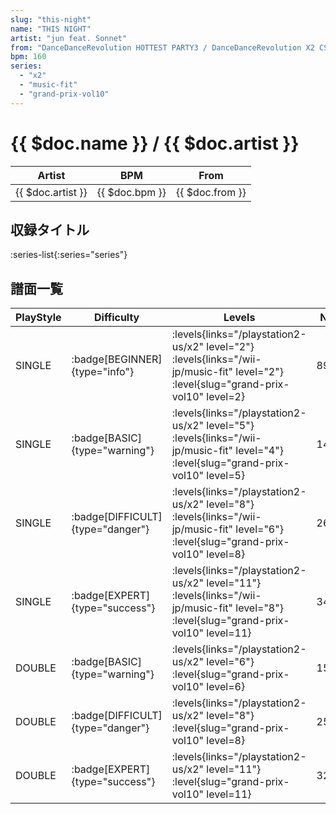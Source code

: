 ```yaml
---
slug: "this-night"
name: "THIS NIGHT"
artist: "jun feat. Sonnet"
from: "DanceDanceRevolution HOTTEST PARTY3 / DanceDanceRevolution X2 CS"
bpm: 160
series:
  - "x2"
  - "music-fit"
  - "grand-prix-vol10"
---
```


# {{ $doc.name }} / {{ $doc.artist }}

|Artist|BPM|From|
|------|---|----|
|{{ $doc.artist }}|{{ $doc.bpm }}|{{ $doc.from }}|

## 収録タイトル

:series-list{:series="series"}

## 譜面一覧

|PlayStyle|Difficulty|Levels|Notes|Movie|
|---------|----------|------|-----|-----|
|SINGLE| :badge[BEGINNER]{type="info"}|<div class="field is-grouped is-grouped-multiline"> :levels{links="/playstation2-us/x2" level="2"} :levels{links="/wii-jp/music-fit" level="2"} :level{slug="grand-prix-vol10" level=2}</div>|89/0||
|SINGLE| :badge[BASIC]{type="warning"}|<div class="field is-grouped is-grouped-multiline"> :levels{links="/playstation2-us/x2" level="5"} :levels{links="/wii-jp/music-fit" level="4"} :level{slug="grand-prix-vol10" level=5}</div>|147/22||
|SINGLE| :badge[DIFFICULT]{type="danger"}|<div class="field is-grouped is-grouped-multiline"> :levels{links="/playstation2-us/x2" level="8"} :levels{links="/wii-jp/music-fit" level="6"} :level{slug="grand-prix-vol10" level=8}</div>|260/21||
|SINGLE| :badge[EXPERT]{type="success"}|<div class="field is-grouped is-grouped-multiline"> :levels{links="/playstation2-us/x2" level="11"} :levels{links="/wii-jp/music-fit" level="8"} :level{slug="grand-prix-vol10" level=11}</div>|345/20||
|DOUBLE| :badge[BASIC]{type="warning"}|<div class="field is-grouped is-grouped-multiline"> :levels{links="/playstation2-us/x2" level="6"} :level{slug="grand-prix-vol10" level=6}</div>|152/37||
|DOUBLE| :badge[DIFFICULT]{type="danger"}|<div class="field is-grouped is-grouped-multiline"> :levels{links="/playstation2-us/x2" level="8"} :level{slug="grand-prix-vol10" level=8}</div>|257/39||
|DOUBLE| :badge[EXPERT]{type="success"}|<div class="field is-grouped is-grouped-multiline"> :levels{links="/playstation2-us/x2" level="11"} :level{slug="grand-prix-vol10" level=11}</div>|322/47||
